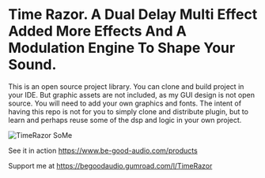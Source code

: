 

# Time Razor. A Dual Delay Multi Effect Added More Effects And A Modulation Engine To Shape Your Sound.

This is an open source project library. You can clone and build project in your IDE. But graphic assets are not included, as my 
GUI design is not open source. You will need to add your own graphics and fonts. The intent of having this repo is not for you
to simply clone and distribute plugin, but to learn and perhaps reuse some of the dsp and logic in your own project.




![TimeRazor SoMe](https://github.com/kauffmann/Dual-Delay-MFX/assets/960864/aedef7e8-fe8a-45a2-a633-79ec99c7cbdd)









See it in action https://www.be-good-audio.com/products

Support me at https://begoodaudio.gumroad.com/l/TimeRazor
